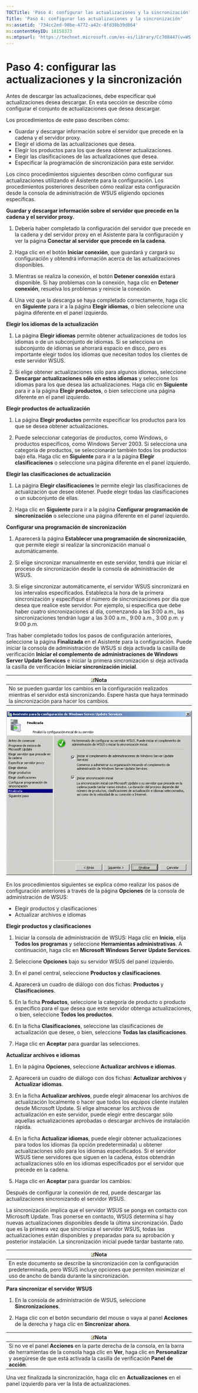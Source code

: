 ```yaml
---
TOCTitle: 'Paso 4: configurar las actualizaciones y la sincronización'
Title: 'Paso 4: configurar las actualizaciones y la sincronización'
ms:assetid: '734cc2ed-98be-4772-a42c-8fd38b39d864'
ms:contentKeyID: 18158373
ms:mtpsurl: 'https://technet.microsoft.com/es-es/library/Cc708447(v=WS.10)'
---
```


Paso 4: configurar las actualizaciones y la sincronización
==========================================================

Antes de descargar las actualizaciones, debe especificar qué actualizaciones desea descargar. En esta sección se describe cómo configurar el conjunto de actualizaciones que desea descargar.

Los procedimientos de este paso describen cómo:

-   Guardar y descargar información sobre el servidor que precede en la cadena y el servidor proxy.
-   Elegir el idioma de las actualizaciones que desea.
-   Elegir los productos para los que desea obtener actualizaciones.
-   Elegir las clasificaciones de las actualizaciones que desea.
-   Especificar la programación de sincronización para este servidor.

Los cinco procedimientos siguientes describen cómo configurar sus actualizaciones utilizando el Asistente para la configuración. Los procedimientos posteriores describen cómo realizar esta configuración desde la consola de administración de WSUS eligiendo opciones específicas.

**Guardar y descargar información sobre el servidor que precede en la cadena y el servidor proxy.**
1.  Debería haber completado la configuración del servidor que precede en la cadena y del servidor proxy en el Asistente para la configuración y ver la página **Conectar al servidor que precede en la cadena**.

2.  Haga clic en el botón **Iniciar conexión**, que guardará y cargará su configuración y obtendrá información acerca de las actualizaciones disponibles.

3.  Mientras se realiza la conexión, el botón **Detener conexión** estará disponible. Si hay problemas con la conexión, haga clic en **Detener conexión**, resuelva los problemas y reinicie la conexión.

4.  Una vez que la descarga se haya completado correctamente, haga clic en **Siguiente** para ir a la página **Elegir idiomas**, o bien seleccione una página diferente en el panel izquierdo.

**Elegir los idiomas de la actualización**
1.  La página **Elegir idiomas** permite obtener actualizaciones de todos los idiomas o de un subconjunto de idiomas. Si se selecciona un subconjunto de idiomas se ahorrará espacio en disco, pero es importante elegir todos los idiomas que necesitan todos los clientes de este servidor WSUS.

2.  Si elige obtener actualizaciones sólo para algunos idiomas, seleccione **Descargar actualizaciones sólo en estos idiomas** y seleccione los idiomas para los que desea las actualizaciones. Haga clic en **Siguiente** para ir a la página **Elegir productos**, o bien seleccione una página diferente en el panel izquierdo.

**Elegir productos de actualización**
1.  La página **Elegir productos** permite especificar los productos para los que se desea obtener actualizaciones.

2.  Puede seleccionar categorías de productos, como Windows, o productos específicos, como Windows Server 2003. Si selecciona una categoría de productos, se seleccionarán también todos los productos bajo ella. Haga clic en **Siguiente** para ir a la página **Elegir clasificaciones** o seleccione una página diferente en el panel izquierdo.

**Elegir las clasificaciones de actualización**
1.  La página **Elegir clasificaciones** le permite elegir las clasificaciones de actualización que desee obtener. Puede elegir todas las clasificaciones o un subconjunto de ellas.

2.  Haga clic en **Siguiente** para ir a la página **Configurar programación de sincronización** o seleccione una página diferente en el panel izquierdo.

**Configurar una programación de sincronización**
1.  Aparecerá la página **Establecer una programación de sincronización**, que permite elegir si realizar la sincronización manual o automáticamente.

2.  Si elige sincronizar manualmente en este servidor, tendrá que iniciar el proceso de sincronización desde la consola de administración de WSUS.

3.  Si elige sincronizar automáticamente, el servidor WSUS sincronizará en los intervalos especificados. Establezca la hora de la primera sincronización y especifique el número de sincronizaciones por día que desea que realice este servidor. Por ejemplo, si especifica que debe haber cuatro sincronizaciones al día, comenzando a las 3:00 a.m., las sincronizaciones tendrán lugar a las 3:00 a.m., 9:00 a.m., 3:00 p.m. y 9:00 p.m.

Tras haber completado todos los pasos de configuración anteriores, seleccione la página **Finalizada** en el Asistente para la configuración. Puede iniciar la consola de administración de WSUS si deja activada la casilla de verificación **Iniciar el complemento de administraciones de Windows Server Update Services** e iniciar la primera sincronización si deja activada la casilla de verificación **Iniciar sincronización inicial**.

| ![](images/Cc708447.note(WS.10).gif)Nota                                                                                                              |
|------------------------------------------------------------------------------------------------------------------------------------------------------------------------------------|
| No se pueden guardar los cambios en la configuración realizados mientras el servidor está sincronizando. Espere hasta que haya terminado la sincronización para hacer los cambios. |

![](images/Cc708447.3f774fd1-af87-47d8-8f50-a5d585687d70(WS.10).gif)

En los procedimientos siguientes se explica cómo realizar los pasos de configuración anteriores a través de la página **Opciones** de la consola de administración de WSUS:

-   Elegir productos y clasificaciones
-   Actualizar archivos e idiomas

**Elegir productos y clasificaciones**
1.  Iniciar la consola de administración de WSUS: Haga clic en **Inicio**, elija **Todos los programas** y seleccione **Herramientas administrativas**. A continuación, haga clic en **Microsoft Windows Server Update Services**.

2.  Seleccione **Opciones** bajo su servidor WSUS del panel izquierdo.

3.  En el panel central, seleccione **Productos y clasificaciones**.

4.  Aparecerá un cuadro de diálogo con dos fichas: **Productos** y **Clasificaciones**.

5.  En la ficha **Productos**, seleccione la categoría de producto o producto específico para el que desea que este servidor obtenga actualizaciones, o bien, seleccione **Todos los productos**.

6.  En la ficha **Clasificaciones**, seleccione las clasificaciones de actualización que desee, o bien, seleccione **Todas las clasificaciones**.

7.  Haga clic en **Aceptar** para guardar las selecciones.

**Actualizar archivos e idiomas**
1.  En la página **Opciones**, seleccione **Actualizar archivos e idiomas**.

2.  Aparecerá un cuadro de diálogo con dos fichas: **Actualizar archivos** y **Actualizar idiomas**.

3.  En la ficha **Actualizar archivos**, puede elegir almacenar los archivos de actualización localmente o hacer que todos los equipos cliente instalen desde Microsoft Update. Si elige almacenar los archivos de actualización en este servidor, puede elegir entre descargar sólo aquellas actualizaciones aprobadas o descargar archivos de instalación rápida.

4.  En la ficha **Actualizar idiomas**, puede elegir obtener actualizaciones para todos los idiomas (la opción predeterminada) u obtener actualizaciones sólo para los idiomas especificados. Si el servidor WSUS tiene servidores que siguen en la cadena, éstos obtendrán actualizaciones sólo en los idiomas especificados por el servidor que precede en la cadena.

5.  Haga clic en **Aceptar** para guardar los cambios.

Después de configurar la conexión de red, puede descargar las actualizaciones sincronizando el servidor WSUS.

La sincronización implica que el servidor WSUS se ponga en contacto con Microsoft Update. Tras ponerse en contacto, WSUS determina si hay nuevas actualizaciones disponibles desde la última sincronización. Dado que es la primera vez que sincroniza el servidor WSUS, todas las actualizaciones están disponibles y preparadas para su aprobación y posterior instalación. La sincronización inicial puede tardar bastante rato.

| ![](images/Cc708447.note(WS.10).gif)Nota                                                                                                                      |
|--------------------------------------------------------------------------------------------------------------------------------------------------------------------------------------------|
| En este documento se describe la sincronización con la configuración predeterminada, pero WSUS incluye opciones que permiten minimizar el uso de ancho de banda durante la sincronización. |

**Para sincronizar el servidor WSUS**
1.  En la consola de administración de WSUS, seleccione **Sincronizaciones**.

2.  Haga clic con el botón secundario del mouse o vaya al panel **Acciones** de la derecha y haga clic en **Sincronizar ahora**.

| ![](images/Cc708447.note(WS.10).gif)Nota                                                                                                                                                                            |
|--------------------------------------------------------------------------------------------------------------------------------------------------------------------------------------------------------------------------------------------------|
| Si no ve el panel **Acciones** en la parte derecha de la consola, en la barra de herramientas de la consola haga clic en **Ver**, haga clic en **Personalizar** y asegúrese de que está activada la casilla de verificación **Panel de acción**. |

Una vez finalizada la sincronización, haga clic en **Actualizaciones** en el panel izquierdo para ver la lista de actualizaciones.
